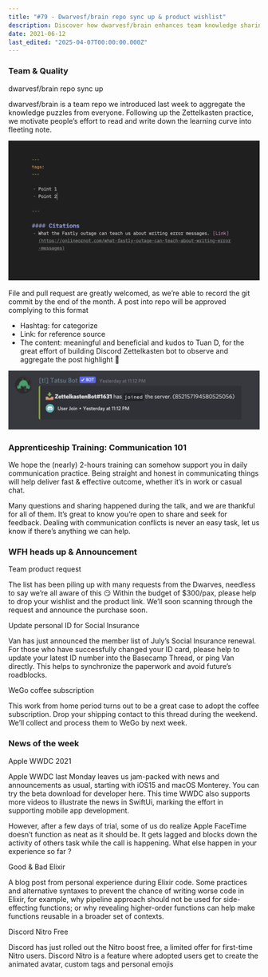 ```yaml
---
title: "#79 - Dwarvesf/brain repo sync up & product wishlist"
description: Discover how dwarvesf/brain enhances team knowledge sharing with Zettelkasten notes, communication training, Apple WWDC updates, Elixir tips, and Discord Nitro offers.
date: 2021-06-12
last_edited: "2025-04-07T00:00:00.000Z"
---
```


### Team & Quality

dwarvesf/brain repo sync up

dwarvesf/brain is a team repo we introduced last week to aggregate the knowledge puzzles from everyone. Following up the Zettelkasten practice, we motivate people’s effort to read and write down the learning curve into fleeting note.

![](assets/notion-image-1744006974754-ga7jn.webp)

File and pull request are greatly welcomed, as we’re able to record the git commit by the end of the month. A post into repo will be approved complying to this format

- Hashtag: for categorize
- Link: for reference source
- The content: meaningful and beneficial
  and kudos to Tuan D, for the great effort of building Discord Zettelkasten bot to observe and aggregate the post highlight 👀

![](assets/notion-image-1744006975685-8dzwu.webp)

### Apprenticeship Training: Communication 101

We hope the (nearly) 2-hours training can somehow support you in daily communication practice. Being straight and honest in communicating things will help deliver fast & effective outcome, whether it’s in work or casual chat.

Many questions and sharing happened during the talk, and we are thankful for all of them. It’s great to know you’re open to share and seek for feedback. Dealing with communication conflicts is never an easy task, let us know if there’s anything we can help.

### WFH heads up & Announcement

Team product request

The list has been piling up with many requests from the Dwarves, needless to say we’re all aware of this 😏 Within the budget of $300/pax, please help to drop your wishlist and the product link. We’ll soon scanning through the request and announce the purchase soon.

Update personal ID for Social Insurance

Van has just announced the member list of July’s Social Insurance renewal. For those who have successfully changed your ID card, please help to update your latest ID number into the Basecamp Thread, or ping Van directly. This helps to synchronize the paperwork and avoid future’s roadblocks.

WeGo coffee subscription

This work from home period turns out to be a great case to adopt the coffee subscription. Drop your shipping contact to this thread during the weekend. We’ll collect and process them to WeGo by next week.

### News of the week

Apple WWDC 2021

Apple WWDC last Monday leaves us jam-packed with news and announcements as usual, starting with iOS15 and macOS Monterey. You can try the beta download for developer here. This time WWDC also supports more videos to illustrate the news in SwiftUi, marking the effort in supporting mobile app development.

However, after a few days of trial, some of us do realize Apple FaceTime doesn’t function as neat as it should be. It gets lagged and blocks down the activity of others task while the call is happening. What else happen in your experience so far ?

Good & Bad Elixir

A blog post from personal experience during Elixir code. Some practices and alternative syntaxes to prevent the chance of writing worse code in Elixir, for example, why pipeline approach should not be used for side-effecting functions; or why revealing higher-order functions can help make functions reusable in a broader set of contexts.

Discord Nitro Free

Discord has just rolled out the Nitro boost free, a limited offer for first-time Nitro users. Discord Nitro is a feature where adopted users get to create the animated avatar, custom tags and personal emojis
